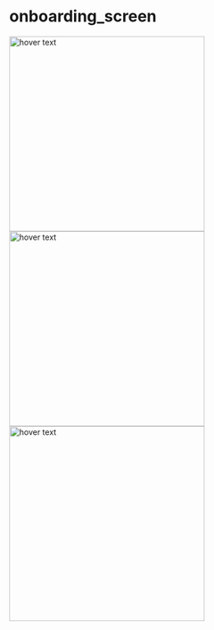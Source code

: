 # onboarding_screen



 <img src="[your_relative_path_here](https://github.com/Moeed366/onboarding_screen/assets/101408316/15d0402c-6a00-4087-88b5-ddccf67013f5)" width="350" title="hover text">
 <img src="https://github.com/Moeed366/onboarding_screen/assets/101408316/905f5a27-e4a1-474d-bec5-d398ba9bf6da" width="350" title="hover text">
 <img src="[your_relative_path_here](https://github.com/Moeed366/onboarding_screen/assets/101408316/959ed176-5381-4456-a155-12e2988f0e26)" width="350" title="hover text">
